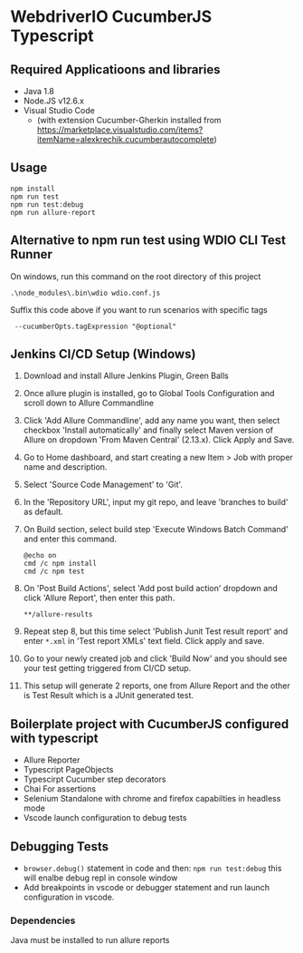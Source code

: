 # WebdriverIO CucumberJS Typescript

## Required Applicatioons and libraries
- Java 1.8
- Node.JS v12.6.x
- Visual Studio Code 
    - (with extension Cucumber-Gherkin installed from https://marketplace.visualstudio.com/items?itemName=alexkrechik.cucumberautocomplete)

## Usage

    npm install
    npm run test
    npm run test:debug
    npm run allure-report

## Alternative to npm run test using WDIO CLI Test Runner
On windows, run this command on the root directory of this project
    
    .\node_modules\.bin\wdio wdio.conf.js

Suffix this code above if you want to run scenarios with specific tags
     
     --cucumberOpts.tagExpression "@optional"

## Jenkins CI/CD Setup (Windows)
1. Download and install Allure Jenkins Plugin, Green Balls
2. Once allure plugin is installed, go to Global Tools Configuration and scroll down to Allure Commandline
3. Click 'Add Allure Commandline', add any name you want, then select checkbox 'Install automatically' and finally select Maven version of Allure on dropdown 'From Maven Central' (2.13.x). Click Apply and Save.
4. Go to Home dashboard, and start creating a new Item > Job with proper name and description.
5. Select 'Source Code Management' to 'Git'.
6. In the 'Repository URL', input my git repo, and leave 'branches to build' as default.
7. On Build section, select build step 'Execute Windows Batch Command' and enter this command.

       @echo on
       cmd /c npm install
       cmd /c npm test
 
8. On 'Post Build Actions', select 'Add post build action' dropdown and click 'Allure Report', then enter this path.

       **/allure-results

9. Repeat step 8, but this time select 'Publish Junit Test result report' and enter `*.xml` in 'Test report XMLs' text field. Click apply and save.
10. Go to your newly created job and click 'Build Now' and you should see your test getting triggered from CI/CD setup.
11. This setup will generate 2 reports, one from Allure Report and the other is Test Result which is a JUnit generated test.

## Boilerplate project with CucumberJS configured with typescript

-   Allure Reporter
-   Typescript PageObjects
-   Typescirpt Cucumber step decorators
-   Chai For assertions
-   Selenium Standalone with chrome and firefox capabilties in headless mode
-   Vscode launch configuration to debug tests

## Debugging Tests

-   `browser.debug()` statement in code and then: `npm run test:debug` this will enalbe debug repl in console window
-   Add breakpoints in vscode or debugger statement and run launch configuration in vscode.

### Dependencies

Java must be installed to run allure reports
